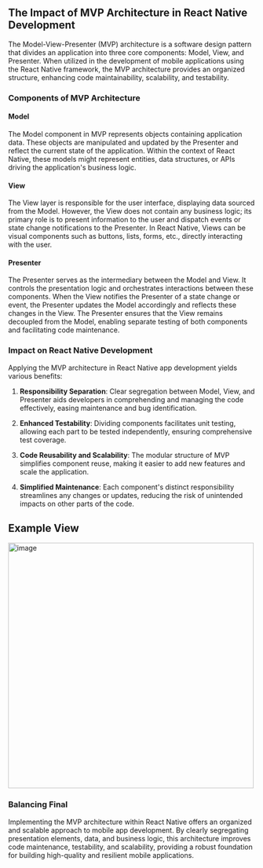 
## The Impact of MVP Architecture in React Native Development

The Model-View-Presenter (MVP) architecture is a software design pattern that divides an application into three core components: Model, View, and Presenter. When utilized in the development of mobile applications using the React Native framework, the MVP architecture provides an organized structure, enhancing code maintainability, scalability, and testability.

### Components of MVP Architecture

#### Model
The Model component in MVP represents objects containing application data. These objects are manipulated and updated by the Presenter and reflect the current state of the application. Within the context of React Native, these models might represent entities, data structures, or APIs driving the application's business logic.

#### View
The View layer is responsible for the user interface, displaying data sourced from the Model. However, the View does not contain any business logic; its primary role is to present information to the user and dispatch events or state change notifications to the Presenter. In React Native, Views can be visual components such as buttons, lists, forms, etc., directly interacting with the user.

#### Presenter
The Presenter serves as the intermediary between the Model and View. It controls the presentation logic and orchestrates interactions between these components. When the View notifies the Presenter of a state change or event, the Presenter updates the Model accordingly and reflects these changes in the View. The Presenter ensures that the View remains decoupled from the Model, enabling separate testing of both components and facilitating code maintenance.

### Impact on React Native Development

Applying the MVP architecture in React Native app development yields various benefits:

1. **Responsibility Separation**: Clear segregation between Model, View, and Presenter aids developers in comprehending and managing the code effectively, easing maintenance and bug identification.

2. **Enhanced Testability**: Dividing components facilitates unit testing, allowing each part to be tested independently, ensuring comprehensive test coverage.

3. **Code Reusability and Scalability**: The modular structure of MVP simplifies component reuse, making it easier to add new features and scale the application.

4. **Simplified Maintenance**: Each component's distinct responsibility streamlines any changes or updates, reducing the risk of unintended impacts on other parts of the code.


## Example View 

<img width="500" alt="image" src="https://github.com/Gabriel-Jesusvix/architecture---useCase/assets/62946928/694d9cd7-d469-4b51-865d-67f4f787a08b">


### Balancing Final

Implementing the MVP architecture within React Native offers an organized and scalable approach to mobile app development. By clearly segregating presentation elements, data, and business logic, this architecture improves code maintenance, testability, and scalability, providing a robust foundation for building high-quality and resilient mobile applications.

